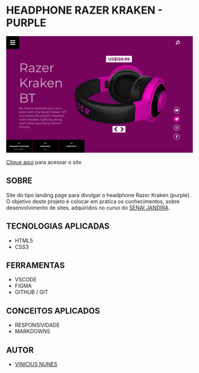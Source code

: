 # HEADPHONE RAZER KRAKEN - PURPLE

![](./img/screenshot.png)

[Clique aqui](https://viniciusnunes137.github.io/headphone-purple/) para acessar o site


## SOBRE

Site do tipo landing page para divulgar o headphone Razer Kraken (purple).
O objetivo deste projeto é colocar em prática os conhecimentos, sobre desenvolvimento de sites, adquiridos no curso do [SENAI JANDIRA](https://jandira.sp.senai.br/).


## TECNOLOGIAS APLICADAS
- HTML5
- CSS3


## FERRAMENTAS

- VSCODE
- FIGMA
- GITHUB / GIT 


## CONCEITOS APLICADOS

- RESPONSIVIDADE
- MARKDOWNS


## AUTOR

- [VINICIUS NUNES](https://github.com/VINICIUSNUNES137)
